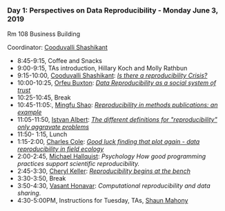 
### Day 1: Perspectives on Data Reproducibility - Monday June 3, 2019

Rm 108 Business Building

Coordinator: [Cooduvalli Shashikant][cshashi]


- 8:45-9:15, Coffee and Snacks
- 9:00-9:15,  TAs introduction, Hillary Koch and Molly Rathbun
- 9:15-10:00,  [Cooduvalli Shashikant][cshashi]: [*Is there a reproducibility Crisis?*](/archives/2019/day1/docs/Shashikant2019.pdf)
- 10:00-10:25, [Orfeu Buxton][obuxton]: [*Data Reproducibility as a social system of trust*](/archives/2019/day1/docs/Orfeu2019.pdf)
- 10:25-10:45,   Break
- 10:45-11:05:, [Mingfu Shao][mshao]: [*Reproducibility in methods publications: an example*](/archives/2019/day1/docs/Shao2019.pdf)
- 11:05-11:50, [Istvan Albert][ialbert]: [*The different definitions for "reproducibility" only aggravate problems*](/archives/2019/day1/docs/Albert2019.pdf)
- 11:50- 1:15, Lunch
- 1:15-2:00, [Charles Cole][ccole]: [*Good luck finding that plot again - data reproducibility in field ecology*](/archives/2019/day1/docs/Cole2019.pdf)
- 2:00-2:45, [Michael Hallquist][mhallquist]:  *Psychology How good programming practices support scientific reproducibility.*
- 2:45-3:30, [Cheryl Keller][ckeller]:  [*Reproducibility begins at the bench*](/archives/2019/day1/docs/Keller2019.pdf)
- 3:30-3:50, Break
- 3:50-4:30, [Vasant Honavar][vhonavar]: *Computational reproducibility and data sharing*.
- 4:30-5:00PM, Instructions for Tuesday, TAs, [Shaun Mahony][smahoney]

[cshashi]: https://www.huck.psu.edu/people/cooduvalli-shashikant
[ialbert]: https://www.ialbert.me
[mshao]: https://www.eecs.psu.edu/departments/directory-detail-g.aspx?q=mxs2589
[ccole]: https://stuckeman.psu.edu/faculty/charles-cole
[mhallquist]: https://psych.la.psu.edu/directory/mnh5174
[ckeller]: https://bmb.psu.edu/directory/cak142
[vhonavar]: https://www.ist.psu.edu/directory/vuh14
[obuxton]: https://hhd.psu.edu/contact/orfeu-buxton
[smahoney]: https://bmb.psu.edu/directory/sam77
